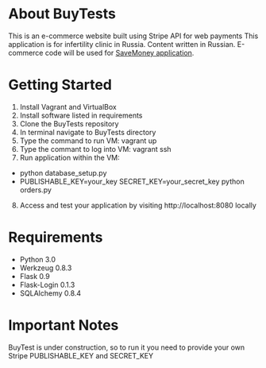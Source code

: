 # About BuyTests
  This is an e-commerce website built using Stripe API for web payments
  This application is for infertility clinic in Russia. Content written 
  in Russian. E-commerce code will be used for [SaveMoney application](https://github.com/janebautina/SaveMoney).

# Getting Started

1. Install Vagrant and VirtualBox
2. Install software listed in requirements
3. Clone the BuyTests repository
4. In terminal navigate to BuyTests directory
5. Type the command to run VM: vagrant up
6. Type the commant to log into VM: vagrant ssh
7. Run application within the VM:
 - python database_setup.py
 - PUBLISHABLE_KEY=your_key SECRET_KEY=your_secret_key python orders.py 
8. Access and test your application by visiting http://localhost:8080 locally

# Requirements
 - Python 3.0
 - Werkzeug 0.8.3
 - Flask 0.9
 - Flask-Login 0.1.3
 - SQLAlchemy 0.8.4

# Important Notes

BuyTest is under construction, so to run it you need to provide your own
Stripe PUBLISHABLE_KEY and SECRET_KEY





